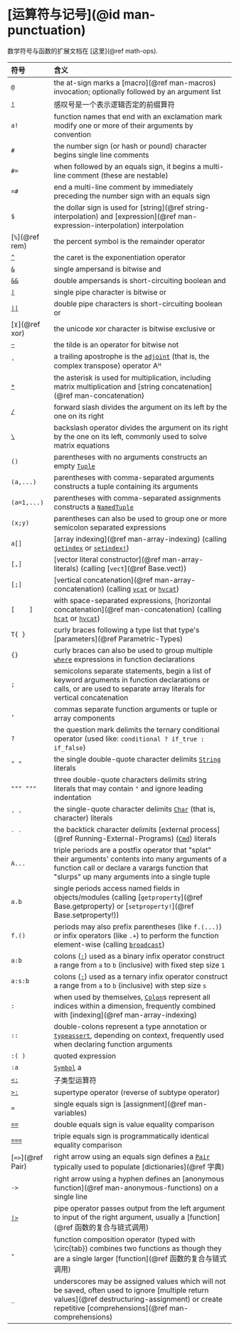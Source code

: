 # [运算符与记号](@id man-punctuation)

数学符号与函数的扩展文档在 [这里](@ref math-ops).

| 符号        | 含义                                                                                        |
|:----------- |:--------------------------------------------------------------------------------------------|
| `@`         | the at-sign marks a [macro](@ref man-macros) invocation; optionally followed by an argument list |
| [`!`](@ref) | 感叹号是一个表示逻辑否定的前缀算符 |
| `a!`        | function names that end with an exclamation mark modify one or more of their arguments by convention |
| `#`         | the number sign (or hash or pound) character begins single line comments                    |
| `#=`        | when followed by an equals sign, it begins a multi-line comment (these are nestable)        |
| `=#`        | end a multi-line comment by immediately preceding the number sign with an equals sign       |
| `$`         | the dollar sign is used for [string](@ref string-interpolation) and [expression](@ref man-expression-interpolation) interpolation |
| [`%`](@ref rem) | the percent symbol is the remainder operator                                            |
| [`^`](@ref) | the caret is the exponentiation operator                                                    |
| [`&`](@ref) | single ampersand is bitwise and                                                             |
| [`&&`](@ref)| double ampersands is short-circuiting boolean and                                           |
| [`\|`](@ref)| single pipe character is bitwise or                                                         |
| [`\|\|`](@ref) | double pipe characters is short-circuiting boolean or                                    |
| [`⊻`](@ref xor) | the unicode xor character is bitwise exclusive or                                       |
| [`~`](@ref) | the tilde is an operator for bitwise not                                                    |
| `'`         | a trailing apostrophe is the [`adjoint`](@ref) (that is, the complex transpose) operator Aᴴ |
| [`*`](@ref) | the asterisk is used for multiplication, including matrix multiplication and [string concatenation](@ref man-concatenation) |
| [`/`](@ref) | forward slash divides the argument on its left by the one on its right                      |
| [`\`](@ref) | backslash operator divides the argument on its right by the one on its left, commonly used to solve matrix equations |
| `()`        | parentheses with no arguments constructs an empty [`Tuple`](@ref)                           |
| `(a,...)`   | parentheses with comma-separated arguments constructs a tuple containing its arguments      |
| `(a=1,...)` | parentheses with comma-separated assignments constructs a [`NamedTuple`](@ref)              |
| `(x;y)`     | parentheses can also be used to group one or more semicolon separated expressions           |
| `a[]`       | [array indexing](@ref man-array-indexing) (calling [`getindex`](@ref) or [`setindex!`](@ref)) |
| `[,]`       | [vector literal constructor](@ref man-array-literals) (calling [`vect`](@ref Base.vect))    |
| `[;]`       | [vertical concatenation](@ref man-array-concatenation) (calling [`vcat`](@ref) or [`hvcat`](@ref)) |
| `[    ]`    | with space-separated expressions, [horizontal concatenation](@ref man-concatenation) (calling [`hcat`](@ref) or [`hvcat`](@ref)) |
| `T{ }`      | curly braces following a type list that type's [parameters](@ref Parametric-Types)          |
| `{}`        | curly braces can also be used to group multiple [`where`](@ref) expressions in function declarations |
| `;`         | semicolons separate statements, begin a list of keyword arguments in function declarations or calls, or are used to separate array literals for vertical concatenation |
| `,`         | commas separate function arguments or tuple or array components                             |
| `?`         | the question mark delimits the ternary conditional operator (used like: `conditional ? if_true : if_false`) |
| `" "`       | the single double-quote character delimits [`String`](@ref) literals                        |
| `""" """`   | three double-quote characters delimits string literals that may contain `"` and ignore leading indentation |
| `' '`       | the single-quote character delimits [`Char`](@ref) (that is, character) literals            |
| ``` ` ` ``` | the backtick character delimits [external process](@ref Running-External-Programs) ([`Cmd`](@ref)) literals |
| `A...`      | triple periods are a postfix operator that "splat" their arguments' contents into many arguments of a function call or declare a varargs function that "slurps" up many arguments into a single tuple |
| `a.b`       | single periods access named fields in objects/modules (calling [`getproperty`](@ref Base.getproperty) or [`setproperty!`](@ref Base.setproperty!)) |
| `f.()`      | periods may also prefix parentheses (like `f.(...)`) or infix operators (like `.+`) to perform the function element-wise (calling [`broadcast`](@ref)) |
| `a:b`       | colons ([`:`](@ref)) used as a binary infix operator construct a range from `a` to `b` (inclusive) with fixed step size `1` |
| `a:s:b`     | colons ([`:`](@ref)) used as a ternary infix operator construct a range from `a` to `b` (inclusive) with step size `s` |
| `:`         | when used by themselves, [`Colon`](@ref)s represent all indices within a dimension, frequently combined with [indexing](@ref man-array-indexing) |
| `::`        | double-colons represent a type annotation or [`typeassert`](@ref), depending on context, frequently used when declaring function arguments |
| `:( )`      | quoted expression                                                                           |
| `:a`        | [`Symbol`](@ref) a                                                                          |
| [`<:`](@ref)| 子类型运算符                                                                            |
| [`>:`](@ref)| supertype operator (reverse of subtype operator)                                            |
| `=`         | single equals sign is [assignment](@ref man-variables)                                      |
| [`==`](@ref)| double equals sign is value equality comparison                                             |
| [`===`](@ref) | triple equals sign is programmatically identical equality comparison                      |
| [`=>`](@ref Pair) | right arrow using an equals sign defines a [`Pair`](@ref) typically used to populate [dictionaries](@ref 字典) |
| `->`        | right arrow using a hyphen defines an [anonymous function](@ref man-anonymous-functions) on a single line |
| [`\|>`](@ref)       | pipe operator passes output from the left argument to input of the right argument, usually a [function](@ref 函数的复合与链式调用) |
| `∘`         | function composition operator (typed with \circ{tab}) combines two functions as though they are a single larger [function](@ref 函数的复合与链式调用) |
| `_`         | underscores may be assigned values which will not be saved, often used to ignore [multiple return values](@ref destructuring-assignment) or create repetitive [comprehensions](@ref man-comprehensions) |
